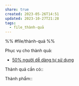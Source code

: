 ```yaml
---
share: true
created: 2023-05-26T14:51
updated: 2023-10-27T21:28
tags:
  - file_thành-quả
---
```

%%
#file/thành-quả
%%

Phục vụ cho thành quả:
- [50% người dễ dàng tự sử dụng](./50%EF%BC%85%20ng%C6%B0%E1%BB%9Di%20d%E1%BB%85%20d%C3%A0ng%20t%E1%BB%B1%20s%E1%BB%AD%20d%E1%BB%A5ng.md)

Thành quả cần có:: 

Thành phẩm::
